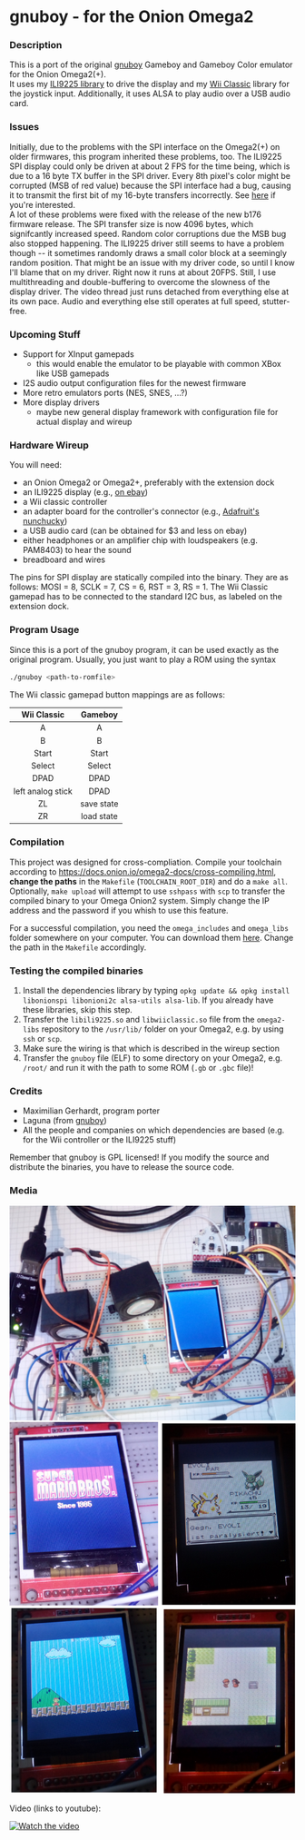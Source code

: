 # gnuboy - for the Onion Omega2

### Description
This is a port of the original [gnuboy](https://github.com/rofl0r/gnuboy) Gameboy and Gameboy Color emulator for the Onion Omega2(+).  
It uses my [ILI9225 library](https://github.com/gamer-cndg/omega2-ili9225) to drive the display and my [Wii Classic](https://github.com/gamer-cndg/omega2-wii-classic-controller) library for the joystick input. Additionally, it uses ALSA to play audio over a USB audio card.

### Issues 
Initially, due to the problems with the SPI interface on the Omega2(+) on older firmwares, this program inherited these problems, too. The ILI9225 SPI display could only be driven at about 2 FPS for the time being, which is due to a 16 byte TX buffer in the SPI driver. Every 8th pixel's color might be corrupted (MSB of red value) because the SPI interface had a bug, causing it to transmit the first bit of my 16-byte transfers incorrectly. See [here](https://community.onion.io/topic/2448/libili9225-controlling-a-ili9225-spi-display-with-your-omega2) if you're interested.  
A lot of these problems were fixed with the release of the new b176 firmware release. The SPI transfer size is now 4096 bytes, which signifcantly increased speed. Random color corruptions due the MSB bug also stopped happening. The ILI9225 driver still seems to have a problem though -- it sometimes randomly draws a small color block at a seemingly random position. That might be an issue with my driver code, so until I know I'll blame that on my driver. Right now it runs at about 20FPS.
Still, I use multithreading and double-buffering to overcome the slowness of the display driver. The video thread just runs detached from everything else at its own pace. Audio and everything else still operates at full speed, stutter-free.  

### Upcoming Stuff 

* Support for XInput gamepads
	* this would enable the emulator to be playable with common XBox like USB gamepads
* I2S audio output configuration files for the newest firmware
* More retro emulators ports (NES, SNES, ...?)
* More display drivers
	* maybe new general display framework with configuration file for actual display and wireup

### Hardware Wireup
You will need:
* an Onion Omega2 or Omega2+, preferably with the extension dock
* an ILI9225 display (e.g., [on ebay](https://www.ebay.com/itm/2-2-inch-LCD-2-2-SPI-TFT-LCD-Display-Module-ILI9225-with-SD-Socket-for-Arduino/162145341921))
* a Wii classic controller 
* an adapter board for the controller's connector (e.g., [Adafruit's nunchucky](https://www.adafruit.com/product/345))
* a USB audio card (can be obtained for $3 and less on ebay)
* either headphones or an amplifier chip with loudspeakers (e.g. PAM8403) to hear the sound
* breadboard and wires

The pins for SPI display are statically compiled into the binary. They are as follows: MOSI = 8, SCLK = 7, CS = 6, RST = 3, RS = 1. The Wii Classic gamepad has to be connected to the standard I2C bus, as labeled on the extension dock.


### Program Usage

Since this is a port of the gnuboy program, it can be used exactly as the original program. Usually, you just want to play a ROM using the syntax
```sh
./gnuboy <path-to-romfile>
```

The Wii classic gamepad button mappings are as follows: 

| Wii Classic | Gameboy    |
|:-----------:|:----------:|
| A           | A          |
| B           | B          |
| Start       | Start      |
| Select      | Select     |
| DPAD        | DPAD       |
| left analog stick| DPAD |
| ZL          | save state |
| ZR          | load state |

### Compilation

This project was designed for cross-compliation. Compile your toolchain according to https://docs.onion.io/omega2-docs/cross-compiling.html, **change the paths** in the `Makefile` (`TOOLCHAIN_ROOT_DIR`) and do a `make all`. Optionally, `make upload` will attempt to use `sshpass` with `scp` to transfer the compiled binary to your Omega Onion2 system. Simply change the IP address and the password if you whish to use this feature.

For a successful compilation, you need the `omega_includes` and `omega_libs` folder somewhere on your computer. You can download them [here](https://github.com/gamer-cndg/omega2-libs). Change the path in the `Makefile` accordingly. 

### Testing the compiled binaries

1. Install the dependencies library by typing `opkg update && opkg install libonionspi libonioni2c alsa-utils alsa-lib`. If you already have these libraries, skip this step.
2. Transfer the `libili9225.so` and `libwiiclassic.so` file from the `omega2-libs` repository to the `/usr/lib/` folder on your Omega2, e.g. by using `ssh` or `scp`. 
3. Make sure the wiring is that which is described in the wireup section 
4. Transfer the `gnuboy` file (ELF) to some directory on your Omega2, e.g. `/root/` and run it with the path to some ROM (`.gb` or `.gbc` file)!

### Credits
* Maximilian Gerhardt, program porter
* Laguna (from [gnuboy](https://github.com/rofl0r/gnuboy))
* All the people and companies on which dependencies are based (e.g. for the Wii controller or the ILI9225 stuff)
 
Remember that gnuboy is GPL licensed! If you modify the source and distribute the binaries, you have to release the source code.

### Media
![hardware setup](https://github.com/gamer-cndg/omega2-gnuboy/raw/master/omega_gnuboy_hw_setup2.jpg)
![games](https://github.com/gamer-cndg/omega2-gnuboy/raw/master/omega_gnuboy_compilation.png)

Video (links to youtube):

[![Watch the video](https://img.youtube.com/vi/LoHRnyid1ZQ/0.jpg)](https://www.youtube.com/watch?v=LoHRnyid1ZQ)